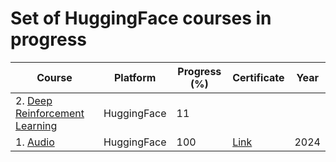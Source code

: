 # Set of HuggingFace courses in progress


| Course | Platform | Progress (%) | Certificate | Year |
| --- | --- | --- | --- | --- |
| 2. [Deep Reinforcement Learning](https://huggingface.co/learn/deep-rl-course/unit0/introduction) | HuggingFace | 11 |  |  |
| 1. [Audio](https://huggingface.co/learn/audio-course/chapter0/introduction) | HuggingFace | 100 | [Link](https://cdn-uploads.huggingface.co/production/uploads/noauth/sKn5f5kQgxDvyaIvFs5VW.png) | 2024 |
